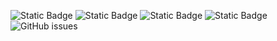 ![Static Badge](https://img.shields.io/badge/blacklists-60-000000) ![Static Badge](https://img.shields.io/badge/blacklisted-3121886-cc0000) ![Static Badge](https://img.shields.io/badge/whitelisted-2244-00CC00) ![Static Badge](https://img.shields.io/badge/streaming_blacklist-28107-000000) ![GitHub issues](https://img.shields.io/github/issues/fabriziosalmi/blacklists)

